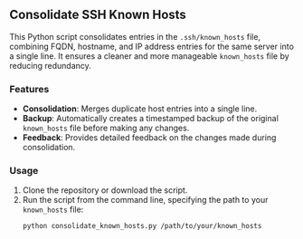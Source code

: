 ## Consolidate SSH Known Hosts

This Python script consolidates entries in the `.ssh/known_hosts` file, combining FQDN, hostname, and IP address entries for the same server into a single line. It ensures a cleaner and more manageable `known_hosts` file by reducing redundancy.

### Features
- **Consolidation**: Merges duplicate host entries into a single line.
- **Backup**: Automatically creates a timestamped backup of the original `known_hosts` file before making any changes.
- **Feedback**: Provides detailed feedback on the changes made during consolidation.

### Usage
1. Clone the repository or download the script.
2. Run the script from the command line, specifying the path to your `known_hosts` file:
   ```sh
   python consolidate_known_hosts.py /path/to/your/known_hosts
